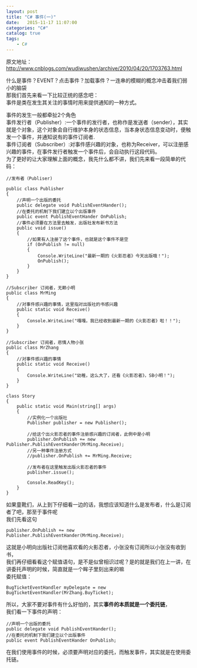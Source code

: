```yaml
---
layout: post
title: "C# 事件(一)"
date:   2015-11-17 11:07:00 
categories: "C#"
catalog: true
tags: 
    - C#
---
```




原文地址： http://www.cnblogs.com/wudiwushen/archive/2010/04/20/1703763.html   


什么是事件？EVENT？点击事件？加载事件？一连串的模糊的概念冲击着我们弱小的脑袋     
那我们首先来看一下比较正统的感念吧：   
事件是类在发生其关注的事情时用来提供通知的一种方式。   

事件的发生一般都牵扯2个角色   
事件发行者（Publisher）:一个事件的发行者，也称作是发送者（sender），其实就是个对象，这个对象会自行维护本身的状态信息，当本身状态信息变动时，便触发一个事件，并通知说有的事件订阅者.   
事件订阅者（Subscriber）:对事件感兴趣的对象，也称为Receiver，可以注册感兴趣的事件，在事件发行者触发一个事件后，会自动执行这段代码。   
为了更好的让大家理解上面的概念，我先什么都不讲，我们先来看一段简单的代码：   

	//发布者（Publiser)

    public class Publisher   
    {   
        //声明一个出版的委托   
        public delegate void PublishEventHander();   
        //在委托的机制下我们建立以个出版事件   
        public event PublishEventHander OnPublish;   
        //事件必须要在方法里去触发，出版社发布新书方法   
        public void issue()   
        {   
            //如果有人注册了这个事件，也就是这个事件不是空   
            if (OnPublish != null)   
            {   
                Console.WriteLine("最新一期的《火影忍者》今天出版哦！");   
                OnPublish();   
            }   
        }   
    }   

    //Subscriber 订阅者，无赖小明   
    public class MrMing   
    {   
        //对事件感兴趣的事情，这里指对出版社的书感兴趣   
        public static void Receive()   
        {   
            Console.WriteLine("嘎嘎，我已经收到最新一期的《火影忍者》啦！！");       
        }   
    }   
    
    //Subscriber 订阅者，悲情人物小张   
    public class MrZhang   
    {   
        //对事件感兴趣的事情   
        public static void Receive()   
        {   
            Console.WriteLine("幼稚，这么大了，还看《火影忍者》，SB小明！");   
        }   
    }   

    class Story   
    {   
        public static void Main(string[] args)   
        {   
            //实例化一个出版社   
            Publisher publisher = new Publisher();   

            //给这个出火影忍者的事件注册感兴趣的订阅者，此例中是小明   
            publisher.OnPublish += new Publisher.PublishEventHander(MrMing.Receive);   
            //另一种事件注册方式   
            //publisher.OnPublish += MrMing.Receive;   

            //发布者在这里触发出版火影忍者的事件   
            publisher.issue();   

            Console.ReadKey();   
        }   
    }   

如果童靴们，从上到下仔细看一边的话，我想应该知道什么是发布者，什么是订阅者了吧，那至于事件呢   
我们先看这句   

	publisher.OnPublish += new Publisher.PublishEventHander(MrMing.Receive);

这就是小明向出版社订阅他喜欢看的火影忍者，小张没有订阅所以小张没有收到书，    
我们再仔细看看这个赋值语句，是不是似曾相识过呢？是的就是我们在上一讲，在讲委托声明的时候，简直就是一个眸子里刻出来的嘛   
委托赋值：   

	BugTicketEventHandler myDelegate = new BugTicketEventHandler(MrZhang.BuyTicket);

所以，大家不要对事件有什么好怕的，其实<b>事件的本质就是一个委托链</b>，   
我们看一下事件的声明：   

	//声明一个出版的委托
	public delegate void PublishEventHander();
	//在委托的机制下我们建立以个出版事件
	public event PublishEventHander OnPublish;

在我们使用事件的时候，必须要声明对应的委托，而触发事件，其实就是在使用委托链。